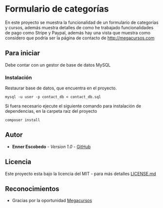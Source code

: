 # Formulario de categorías

En este proyecto se muestra la funcionalidad de un formulario de categorías y cursos, además muestra detalles
de como he trabajado funcionalidades de pago como Stripe y Paypal, además hay
una vista que muestra como considero que podría ser la página de contacto de http://megacursos.com

## Para iniciar

Debe contar con un gestor de base de datos MySQL

### Instalación

Restaurar base de datos, que encuentra en el proyecto.

```
mysql -u user -p contact_db < contact_db.sql 
```

Si fuera necesario ejecute el siguiente comando para instalación de dependencias,
en la carpeta raíz del proyecto

```
composer install
```

## Autor

* **Enner Escobedo** - *Version 1.0* - [GitHub](https://github.com/eescobedo)


## Licencia

Este proyecto esta bajo la licencia del MIT - para más detalles [LICENSE.md](LICENSE.md)

## Reconocimientos

* Gracias por la oportunidad [Megacursos](https://megacursos.com)

